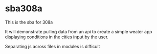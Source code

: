 # sba308a
This is the sba for 308a

It will demonstrate pulling data from an api to create a simple weater app displaying conditions in the cities input by the user.

Separating js across files in modules is difficult

